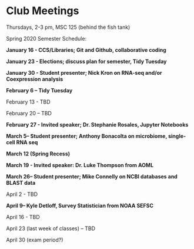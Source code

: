 # Club Meetings

Thursdays, 2-3 pm, MSC 125 (behind the fish tank)

Spring 2020 Semester Schedule:

**January 16  - CCS/Libraries; Git and Github, collaborative coding**

**January 23  - Elections; discuss plan for semester, Tidy Tuesday**

**January 30  - Student presenter; Nick Kron on RNA-seq and/or Coexpression analysis**

**February 6 – Tidy Tuesday**

February 13 - TBD

February 20 – TBD

**February 27 - Invited speaker; Dr. Stephanie Rosales, Jupyter Notebooks**

**March 5– Student presenter; Anthony Bonacolta on microbiome, single-cell RNA seq**

**March 12 (Spring Recess)**

**March 19 - Invited speaker: Dr. Luke Thompson from AOML**

**March 26– Student presenter; Mike Connelly on NCBI databases and BLAST data**

April 2 - TBD

**April 9– Kyle Detloff, Survey Statistician from NOAA SEFSC**

April 16 - TBD

April 23 (last week of classes) – TBD

April 30 (exam period?)

